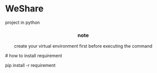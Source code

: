 # WeShare

project in python
<div align='center'>
    <h3>note</h4>
    <p>create your virtual environment first before executing the command</p>
</div>
# how to install requirement

pip install -r requirement
